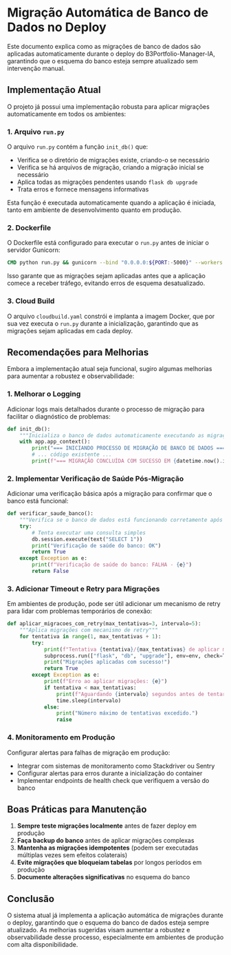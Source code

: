 # Migração Automática de Banco de Dados no Deploy

Este documento explica como as migrações de banco de dados são aplicadas automaticamente durante o deploy do B3Portfolio-Manager-IA, garantindo que o esquema do banco esteja sempre atualizado sem intervenção manual.

## Implementação Atual

O projeto já possui uma implementação robusta para aplicar migrações automaticamente em todos os ambientes:

### 1. Arquivo `run.py`

O arquivo `run.py` contém a função `init_db()` que:

- Verifica se o diretório de migrações existe, criando-o se necessário
- Verifica se há arquivos de migração, criando a migração inicial se necessário
- Aplica todas as migrações pendentes usando `flask db upgrade`
- Trata erros e fornece mensagens informativas

Esta função é executada automaticamente quando a aplicação é iniciada, tanto em ambiente de desenvolvimento quanto em produção.

### 2. Dockerfile

O Dockerfile está configurado para executar o `run.py` antes de iniciar o servidor Gunicorn:

```dockerfile
CMD python run.py && gunicorn --bind "0.0.0.0:${PORT:-5000}" --workers 2 "src.main:create_app()"
```

Isso garante que as migrações sejam aplicadas antes que a aplicação comece a receber tráfego, evitando erros de esquema desatualizado.

### 3. Cloud Build

O arquivo `cloudbuild.yaml` constrói e implanta a imagem Docker, que por sua vez executa o `run.py` durante a inicialização, garantindo que as migrações sejam aplicadas em cada deploy.

## Recomendações para Melhorias

Embora a implementação atual seja funcional, sugiro algumas melhorias para aumentar a robustez e observabilidade:

### 1. Melhorar o Logging

Adicionar logs mais detalhados durante o processo de migração para facilitar o diagnóstico de problemas:

```python
def init_db():
    """Inicializa o banco de dados automaticamente executando as migrações"""
    with app.app_context():
        print("=== INICIANDO PROCESSO DE MIGRAÇÃO DE BANCO DE DADOS ===")
        # ... código existente ...
        print(f"=== MIGRAÇÃO CONCLUÍDA COM SUCESSO EM {datetime.now().isoformat()} ===")
```

### 2. Implementar Verificação de Saúde Pós-Migração

Adicionar uma verificação básica após a migração para confirmar que o banco está funcional:

```python
def verificar_saude_banco():
    """Verifica se o banco de dados está funcionando corretamente após a migração"""
    try:
        # Tenta executar uma consulta simples
        db.session.execute(text("SELECT 1"))
        print("Verificação de saúde do banco: OK")
        return True
    except Exception as e:
        print(f"Verificação de saúde do banco: FALHA - {e}")
        return False
```

### 3. Adicionar Timeout e Retry para Migrações

Em ambientes de produção, pode ser útil adicionar um mecanismo de retry para lidar com problemas temporários de conexão:

```python
def aplicar_migracoes_com_retry(max_tentativas=3, intervalo=5):
    """Aplica migrações com mecanismo de retry"""
    for tentativa in range(1, max_tentativas + 1):
        try:
            print(f"Tentativa {tentativa}/{max_tentativas} de aplicar migrações...")
            subprocess.run(["flask", "db", "upgrade"], env=env, check=True, timeout=60)
            print("Migrações aplicadas com sucesso!")
            return True
        except Exception as e:
            print(f"Erro ao aplicar migrações: {e}")
            if tentativa < max_tentativas:
                print(f"Aguardando {intervalo} segundos antes de tentar novamente...")
                time.sleep(intervalo)
            else:
                print("Número máximo de tentativas excedido.")
                raise
```

### 4. Monitoramento em Produção

Configurar alertas para falhas de migração em produção:

- Integrar com sistemas de monitoramento como Stackdriver ou Sentry
- Configurar alertas para erros durante a inicialização do container
- Implementar endpoints de health check que verifiquem a versão do banco

## Boas Práticas para Manutenção

1. **Sempre teste migrações localmente** antes de fazer deploy em produção
2. **Faça backup do banco** antes de aplicar migrações complexas
3. **Mantenha as migrações idempotentes** (podem ser executadas múltiplas vezes sem efeitos colaterais)
4. **Evite migrações que bloqueiam tabelas** por longos períodos em produção
5. **Documente alterações significativas** no esquema do banco

## Conclusão

O sistema atual já implementa a aplicação automática de migrações durante o deploy, garantindo que o esquema do banco de dados esteja sempre atualizado. As melhorias sugeridas visam aumentar a robustez e observabilidade desse processo, especialmente em ambientes de produção com alta disponibilidade.
